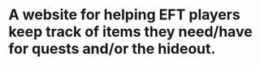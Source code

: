 # A website for helping EFT players keep track of items they need/have for quests and/or the hideout.